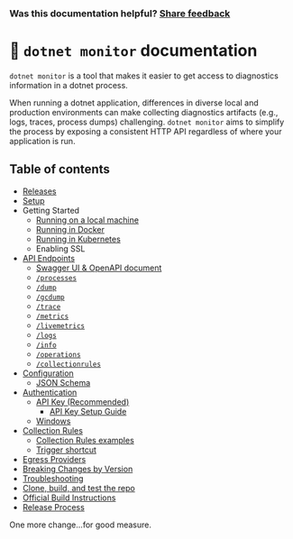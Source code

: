 
### Was this documentation helpful? [Share feedback](https://www.research.net/r/DGDQWXH?src=documentation%2FREADME)

# 📖 `dotnet monitor` documentation

`dotnet monitor` is a tool that makes it easier to get access to diagnostics information in a dotnet process.

When running a dotnet application, differences in diverse local and production environments can make collecting diagnostics artifacts (e.g., logs, traces, process dumps) challenging. `dotnet monitor` aims to simplify the process by exposing a consistent HTTP API regardless of where your application is run.

## Table of contents

- [Releases](./releases.md)
- [Setup](./setup.md)
- Getting Started
    - [Running on a local machine](./localmachine.md)
    - [Running in Docker](./docker.md)
    - [Running in Kubernetes](./kubernetes.md)
    - Enabling SSL
- [API Endpoints](./api/README.md)
    - [Swagger UI & OpenAPI document](./swagger-ui.md)
    - [`/processes`](./api/processes.md)
    - [`/dump`](./api/dump.md)
    - [`/gcdump`](./api/gcdump.md)
    - [`/trace`](./api/trace.md)
    - [`/metrics`](./api/metrics.md)
    - [`/livemetrics`](./api/livemetrics.md)
    - [`/logs`](./api/logs.md)
    - [`/info`](./api/info.md)
    - [`/operations`](./api/operations.md)
    - [`/collectionrules`](./api/collectionrules.md)
- [Configuration](./configuration/README.md)
    - [JSON Schema](./schema.json)
- [Authentication](./authentication.md)
    - [API Key (Recommended)](./authentication.md#api-key-authentication)
      - [API Key Setup Guide](./api-key-setup.md)
    - [Windows](./authentication.md#windows-authentication)
- [Collection Rules](./collectionrules/collectionrules.md)
    - [Collection Rules examples](./collectionrules/collectionruleexamples.md)
    - [Trigger shortcut](./collectionrules/triggershortcuts.md)
- [Egress Providers](./egress.md)
- [Breaking Changes by Version](./compatibility/README.md)
- [Troubleshooting](./troubleshooting.md)
- [Clone, build, and test the repo](./building.md)
- [Official Build Instructions](./official-build-instructions.md)
- [Release Process](./release-process.md)

One more change...for good measure.
